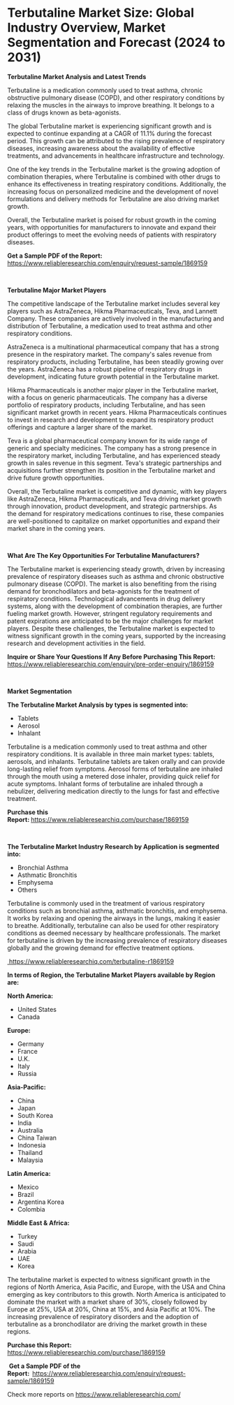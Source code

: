 <p><h1>Terbutaline Market Size: Global Industry Overview, Market Segmentation and Forecast (2024 to 2031)</h1></p><p><strong>Terbutaline Market Analysis and Latest Trends</strong></p>
<p><p>Terbutaline is a medication commonly used to treat asthma, chronic obstructive pulmonary disease (COPD), and other respiratory conditions by relaxing the muscles in the airways to improve breathing. It belongs to a class of drugs known as beta-agonists.</p><p>The global Terbutaline market is experiencing significant growth and is expected to continue expanding at a CAGR of 11.1% during the forecast period. This growth can be attributed to the rising prevalence of respiratory diseases, increasing awareness about the availability of effective treatments, and advancements in healthcare infrastructure and technology.</p><p>One of the key trends in the Terbutaline market is the growing adoption of combination therapies, where Terbutaline is combined with other drugs to enhance its effectiveness in treating respiratory conditions. Additionally, the increasing focus on personalized medicine and the development of novel formulations and delivery methods for Terbutaline are also driving market growth.</p><p>Overall, the Terbutaline market is poised for robust growth in the coming years, with opportunities for manufacturers to innovate and expand their product offerings to meet the evolving needs of patients with respiratory diseases.</p></p>
<p><strong>Get a Sample PDF of the Report:&nbsp;</strong> <a href="https://www.reliableresearchiq.com/enquiry/request-sample/1869159">https://www.reliableresearchiq.com/enquiry/request-sample/1869159</a></p>
<p>&nbsp;</p>
<p><strong>Terbutaline Major Market Players</strong></p>
<p><p>The competitive landscape of the Terbutaline market includes several key players such as AstraZeneca, Hikma Pharmaceuticals, Teva, and Lannett Company. These companies are actively involved in the manufacturing and distribution of Terbutaline, a medication used to treat asthma and other respiratory conditions.</p><p>AstraZeneca is a multinational pharmaceutical company that has a strong presence in the respiratory market. The company's sales revenue from respiratory products, including Terbutaline, has been steadily growing over the years. AstraZeneca has a robust pipeline of respiratory drugs in development, indicating future growth potential in the Terbutaline market.</p><p>Hikma Pharmaceuticals is another major player in the Terbutaline market, with a focus on generic pharmaceuticals. The company has a diverse portfolio of respiratory products, including Terbutaline, and has seen significant market growth in recent years. Hikma Pharmaceuticals continues to invest in research and development to expand its respiratory product offerings and capture a larger share of the market.</p><p>Teva is a global pharmaceutical company known for its wide range of generic and specialty medicines. The company has a strong presence in the respiratory market, including Terbutaline, and has experienced steady growth in sales revenue in this segment. Teva's strategic partnerships and acquisitions further strengthen its position in the Terbutaline market and drive future growth opportunities.</p><p>Overall, the Terbutaline market is competitive and dynamic, with key players like AstraZeneca, Hikma Pharmaceuticals, and Teva driving market growth through innovation, product development, and strategic partnerships. As the demand for respiratory medications continues to rise, these companies are well-positioned to capitalize on market opportunities and expand their market share in the coming years.</p></p>
<p>&nbsp;</p>
<p><strong>What Are The Key Opportunities For Terbutaline Manufacturers?</strong></p>
<p><p>The Terbutaline market is experiencing steady growth, driven by increasing prevalence of respiratory diseases such as asthma and chronic obstructive pulmonary disease (COPD). The market is also benefiting from the rising demand for bronchodilators and beta-agonists for the treatment of respiratory conditions. Technological advancements in drug delivery systems, along with the development of combination therapies, are further fueling market growth. However, stringent regulatory requirements and patent expirations are anticipated to be the major challenges for market players. Despite these challenges, the Terbutaline market is expected to witness significant growth in the coming years, supported by the increasing research and development activities in the field.</p></p>
<p><strong>Inquire or Share Your Questions If Any Before Purchasing This Report:</strong> <a href="https://www.reliableresearchiq.com/enquiry/pre-order-enquiry/1869159">https://www.reliableresearchiq.com/enquiry/pre-order-enquiry/1869159</a></p>
<p>&nbsp;</p>
<p><strong>Market Segmentation</strong></p>
<p><strong>The Terbutaline Market Analysis by types is segmented into:</strong></p>
<p><ul><li>Tablets</li><li>Aerosol</li><li>Inhalant</li></ul></p>
<p><p>Terbutaline is a medication commonly used to treat asthma and other respiratory conditions. It is available in three main market types: tablets, aerosols, and inhalants. Terbutaline tablets are taken orally and can provide long-lasting relief from symptoms. Aerosol forms of terbutaline are inhaled through the mouth using a metered dose inhaler, providing quick relief for acute symptoms. Inhalant forms of terbutaline are inhaled through a nebulizer, delivering medication directly to the lungs for fast and effective treatment.</p></p>
<p><strong>Purchase this Report:&nbsp;</strong><a href="https://www.reliableresearchiq.com/purchase/1869159">https://www.reliableresearchiq.com/purchase/1869159</a></p>
<p>&nbsp;</p>
<p><strong>The Terbutaline Market Industry Research by Application is segmented into:</strong></p>
<p><ul><li>Bronchial Asthma</li><li>Asthmatic Bronchitis</li><li>Emphysema</li><li>Others</li></ul></p>
<p><p>Terbutaline is commonly used in the treatment of various respiratory conditions such as bronchial asthma, asthmatic bronchitis, and emphysema. It works by relaxing and opening the airways in the lungs, making it easier to breathe. Additionally, terbutaline can also be used for other respiratory conditions as deemed necessary by healthcare professionals. The market for terbutaline is driven by the increasing prevalence of respiratory diseases globally and the growing demand for effective treatment options.</p></p>
<p><a href="https://www.reliableresearchiq.com/terbutaline-r1869159">&nbsp;https://www.reliableresearchiq.com/terbutaline-r1869159</a></p>
<p><strong>In terms of Region, the Terbutaline Market Players available by Region are:</strong></p>
<p>
    <p> <strong> North America: </strong>
        <ul>
            <li>United States</li>
            <li>Canada</li>
        </ul>
        </p> 
    <p> <strong> Europe: </strong>
        <ul>
            <li>Germany</li>
            <li>France</li>
            <li>U.K.</li>
            <li>Italy</li>
            <li>Russia</li>
        </ul>
        </p> 
    <p> <strong> Asia-Pacific: </strong>
        <ul>
            <li>China</li>
            <li>Japan</li>
            <li>South Korea</li>
            <li>India</li>
            <li>Australia</li>
            <li>China Taiwan</li>
            <li>Indonesia</li>
            <li>Thailand</li>
            <li>Malaysia</li>
        </ul>
        </p> 
    <p> <strong> Latin America: </strong>
        <ul>
            <li>Mexico</li>
            <li>Brazil</li>
            <li>Argentina Korea</li>
            <li>Colombia</li>
        </ul>
        </p> 
    <p> <strong> Middle East & Africa: </strong>
        <ul>
            <li>Turkey</li>
            <li>Saudi</li>
            <li>Arabia</li>
            <li>UAE</li>
            <li>Korea</li>
        </ul>
    </p>
    </p>
<p><p>The terbutaline market is expected to witness significant growth in the regions of North America, Asia Pacific, and Europe, with the USA and China emerging as key contributors to this growth. North America is anticipated to dominate the market with a market share of 30%, closely followed by Europe at 25%, USA at 20%, China at 15%, and Asia Pacific at 10%. The increasing prevalence of respiratory disorders and the adoption of terbutaline as a bronchodilator are driving the market growth in these regions.</p></p>
<p><strong>Purchase this Report: </strong><a href="https://www.reliableresearchiq.com/purchase/1869159">https://www.reliableresearchiq.com/purchase/1869159</a></p>
<p>&nbsp;<strong>Get a Sample PDF of the Report:&nbsp;&nbsp;</strong><a href="https://www.reliableresearchiq.com/enquiry/request-sample/1869159">https://www.reliableresearchiq.com/enquiry/request-sample/1869159</a></p>
<p><strong></strong></p>
<p>Check more reports on <a href="https://www.reliableresearchiq.com/">https://www.reliableresearchiq.com/</a></p>
